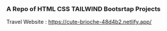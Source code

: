 ### A Repo of HTML CSS TAILWIND Bootsrtap Projects

Travel Website : https://cute-brioche-48d4b2.netlify.app/
